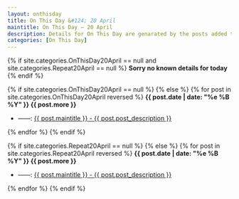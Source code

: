 ```yaml
---
layout: onthisday
title: On This Day &#124; 20 April
maintitle: On This Day — 20 April
description: Details for On This Day are genarated by the posts added to the website so the content is subject to changes/updates over time.
categories: [On This Day]
---
```


{% if site.categories.OnThisDay20April == null and site.categories.Repeat20April == null %}
<strong>Sorry no known details for today</strong>
{% endif %}

{% if site.categories.OnThisDay20April == null %}
{% else %}
{% for post in site.categories.OnThisDay20April reversed %}
<strong>{{ post.date | date: "%e %B %Y" }} {{ post.more }}</strong>
<ul>
<li> ——: <a href="{{ post.url }}">{{ post.maintitle }} - {{ post.post_description }}</a></li>
</ul>
{% endfor %}
{% endif %}

{% if site.categories.Repeat20April == null %}
{% else %}
{% for post in site.categories.Repeat20April reversed %}
<strong>{{ post.date | date: "%e %B %Y" }} {{ post.more }}</strong>
<ul>
<li> ——: <a href="{{ post.url }}">{{ post.maintitle }} - {{ post.post_description }}</a></li>
</ul>
{% endfor %}
{% endif %}
